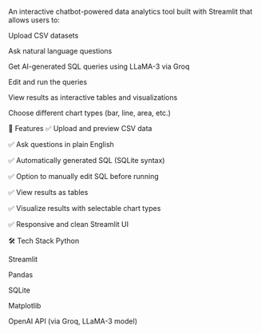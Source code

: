 An interactive chatbot-powered data analytics tool built with Streamlit that allows users to:

Upload CSV datasets

Ask natural language questions

Get AI-generated SQL queries using LLaMA-3 via Groq

Edit and run the queries

View results as interactive tables and visualizations

Choose different chart types (bar, line, area, etc.)

🚀 Features
✅ Upload and preview CSV data

✅ Ask questions in plain English

✅ Automatically generated SQL (SQLite syntax)

✅ Option to manually edit SQL before running

✅ View results as tables

✅ Visualize results with selectable chart types

✅ Responsive and clean Streamlit UI

🛠️ Tech Stack
Python

Streamlit

Pandas

SQLite

Matplotlib

OpenAI API (via Groq, LLaMA-3 model)
